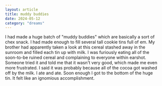 ```yaml
---
layout: article
title: muddy buddies
date: 2024-05-12
category: "dreams"
---
```


I had made a huge batch of "muddy buddies" which are basically a sort of chex snack. I had made enough to fill several tall cookie tins full of em. 
My brother had apparently taken a look at this cereal stashed away in the sunroom and filled each tin up with milk.
I was furiously eating all of the soon-to-be ruined cereal and complaining to everyone within earshot.
Someone tried it and told me that it wasn't very good, which made me even more frustrated. I said it was probably because all of the cocoa got washed off by the milk. I ate and ate.
Soon enough I got to the bottom of the huge tin. It felt like an ignomious accomplishment. 